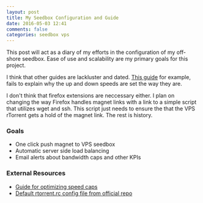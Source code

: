 ```yaml
---
layout: post
title: My Seedbox Configuration and Guide
date: 2016-05-03 12:41
comments: false
categories: seedbox vps
---
```


This post will act as a diary of my efforts in the configuration of my off-shore seedbox. Ease of use and scalability are my primary goals for this project.

I think that other guides are lackluster and dated. [This guide](https://harbhag.wordpress.com/2010/06/30/tutorial-using-rtorrent-on-linux-like-a-pro/) for example, fails to explain why the up and down speeds are set the way they are. 

I don't think that firefox extensions are neccessary either. I plan on changing the way Firefox handles magnet links with a link to a simple script that utilizes wget and ssh. This script just needs to ensure the that the VPS rTorrent gets a hold of the magnet link. The rest is history.

### Goals
- One click push magnet to VPS seedbox
- Automatic server side load balancing
- Email alerts about bandwidth caps and other KPIs

### External Resources
- [Guide for optimizing speed caps](https://torrentfreak.com/optimize-your-bittorrent-download-speed/)
- [Default rtorrent.rc config file from official repo](https://github.com/rakshasa/rtorrent/blob/master/doc/rtorrent.rc)


